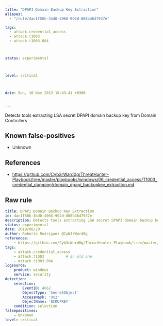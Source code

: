 ```yaml
---
title: "DPAPI Domain Backup Key Extraction"
aliases:
  - "/rule/4ac1f50b-3bd0-4968-902d-868b4647937e"

tags:
  - attack.credential_access
  - attack.t1003
  - attack.t1003.004



status: experimental



level: critical



date: Sun, 10 Nov 2019 18:43:41 +0300


---
```


Detects tools extracting LSA secret DPAPI domain backup key from Domain Controllers

<!--more-->


## Known false-positives

* Unknown



## References

* https://github.com/Cyb3rWard0g/ThreatHunter-Playbook/tree/master/playbooks/windows/06_credential_access/T1003_credential_dumping/domain_dpapi_backupkey_extraction.md


## Raw rule
```yaml
title: DPAPI Domain Backup Key Extraction
id: 4ac1f50b-3bd0-4968-902d-868b4647937e
description: Detects tools extracting LSA secret DPAPI domain backup key from Domain Controllers
status: experimental
date: 2019/06/20
author: Roberto Rodriguez @Cyb3rWard0g
references:
    - https://github.com/Cyb3rWard0g/ThreatHunter-Playbook/tree/master/playbooks/windows/06_credential_access/T1003_credential_dumping/domain_dpapi_backupkey_extraction.md
tags:
    - attack.credential_access
    - attack.t1003          # an old one
    - attack.t1003.004
logsource:
    product: windows
    service: security
detection:
    selection:
        EventID: 4662
        ObjectType: 'SecretObject'
        AccessMask: '0x2'
        ObjectName: 'BCKUPKEY'
    condition: selection
falsepositives:
    - Unknown
level: critical

```
